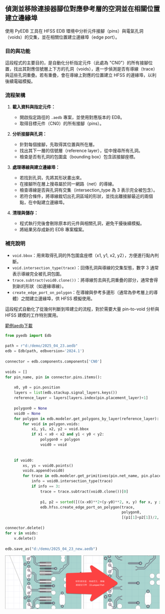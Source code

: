 偵測並移除連接器腳位對應參考層的空洞並在相關位置建立邊緣埠
---

使用 PyEDB 工具在 HFSS EDB 環境中分析元件接腳（pins）與電氣孔洞（voids）的交集，並在相關位置建立邊緣埠（edge port）。

### 目的與功能
這段程式的主要目的，是自動化分析指定元件（此處為 "CN0"）的所有接腳位置，找出其對應信號層上下方的孔洞（voids），進一步偵測是否有導線（trace）與這些孔洞重疊。若有重疊，會在導線上對應的位置建立 HFSS 的邊緣埠，以利後續電磁模擬。

### 流程架構
1. **載入資料與指定元件：**
   - 開啟指定路徑的 `.aedb` 專案，並使用對應版本的 EDB。
   - 取得目標元件（CN0）的所有接腳（pins）。

2. **分析接腳與孔洞：**
   - 針對每個接腳，先取得其位置與所在層。
   - 找出其下一層的信號層（reference layer），從中搜尋所有孔洞。
   - 檢查是否有孔洞的包圍盒（bounding box）包含該接腳座標。

3. **處理導線與建立邊緣埠：**
   - 若找到孔洞，先將其形狀畫出來。
   - 在接腳所在層上搜尋屬於同一網路（net）的導線。
   - 檢查導線是否與孔洞有交集（intersection_type 為 3 表示完全被包含）。
   - 若符合條件，將導線裁切出孔洞區域的形狀，並找出離接腳最近的兩個點，在中點建立邊緣埠。

4. **清理與儲存：**
   - 程式執行完後會刪除原本的元件與相關孔洞，避免干擾後續模擬。
   - 將結果另存成新的 EDB 專案檔案。

### 補充說明
- `void.bbox`：用來取得孔洞的外包圍盒座標（x1, y1, x2, y2），方便進行點內判斷。
- `void.intersection_type(trace)`：回傳孔洞與導線的交集型態，數字 3 通常表示導線完全被孔洞包圍。
- `trace.subtract(void0.clone())`：將導線剪去與孔洞重疊的部分，通常會得到新的形狀（如邊緣導線）。
- `create_edge_port_on_polygon`：在導線與參考多邊形（通常為參考層上的導體）之間建立邊緣埠，供 HFSS 模擬使用。

這段程式自動化了從幾何判斷到埠建立的流程，對於需要大量 pin-to-void 分析與 HFSS 建模的工作特別實用。


[範例aedb下載](/assets/2025_04_23_new.aedb.zip)

```python
from pyedb import Edb

path = r"d:/demo/2025_04_23.aedb"
edb = Edb(path, edbversion='2024.1')

connector = edb.components.components['CN0']

voids = []
for pin_name, pin in connector.pins.items():

    x0, y0 = pin.position
    layers = list(edb.stackup.signal_layers.keys())
    reference_layer = layers[layers.index(pin.placement_layer)+1]
    
    polygon0 = None
    void0 = None
    for polygon in edb.modeler.get_polygons_by_layer(reference_layer):
        for void in polygon.voids:
            x1, y1, x2, y2 = void.bbox
            if x1 < x0 < x2 and y1 < y0 < y2:
                polygon0 = polygon
                void0 = void
                
                
    if void0:
        xs, ys = void0.points()
        voids.append(void0)
        for trace in edb.modeler.get_primitives(pin.net_name, pin.placement_layer):
            info = void0.intersection_type(trace)
            if info == 3:
                trace = trace.subtract(void0.clone())[0]
                
                p1, p2 = sorted([((x-x0)**2+(y-y0)**2, x, y) for x, y in zip(*trace.points())])[:2]
                edb.hfss.create_edge_port_on_polygon(trace, 
                                                     polygon0, 
                                                     [(p1[1]+p2[1])/2, (p1[2]+p2[2])/2])

connector.delete()
for v in voids:
    v.delete()

edb.save_as("d:/demo/2025_04_23_new.aedb")
```

![2025-04-23_11-43-13](/assets/2025-04-23_11-43-13.png)